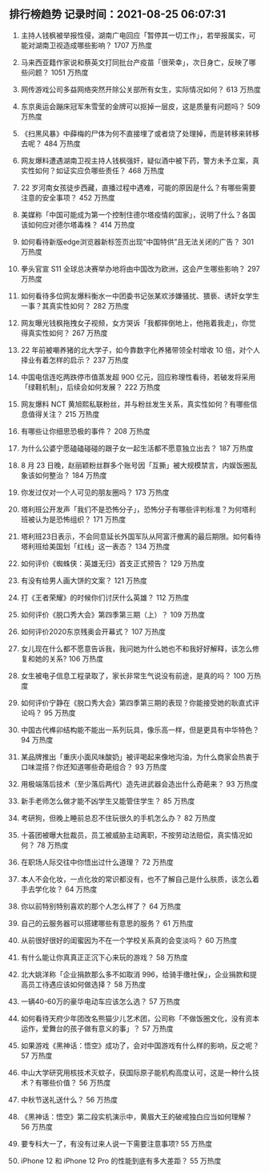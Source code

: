 
## 排行榜趋势 记录时间：2021-08-25 06:07:31
  
  1. 主持人钱枫被举报性侵，湖南广电回应「暂停其一切工作」，若举报属实，可能对湖南卫视造成哪些影响？ 1707 万热度
    
  2. 马来西亚籍作家说和蔡英文打同批台产疫苗「很荣幸」，次日身亡，反映了哪些问题？ 1051 万热度
    
  3. 网传游戏公司多益网络突然开除公关部所有女生，实际情况如何？ 613 万热度
    
  4. 东京奥运会蹦床冠军朱雪莹的金牌可以抠掉一层皮，这是质量有问题吗？ 509 万热度
    
  5. 《扫黑风暴》中薛梅的尸体为何不直接埋了或者烧了处理掉，而是转移来转移去呢？ 484 万热度
    
  6. 网友爆料遭遇湖南卫视主持人钱枫强奸，疑似酒中被下药，警方未予立案，真实性如何？如证实应负哪些责任？ 468 万热度
    
  7. 22 岁河南女孩徒步西藏，直播过程中遇难，可能的原因是什么？有哪些需要注意的安全事项？ 452 万热度
    
  8. 美媒称「中国可能成为第一个控制住德尔塔疫情的国家」，说明了什么？各国该如何应对德尔塔毒株？ 414 万热度
    
  9. 如何看待新版edge浏览器新标签页出现“中国特供”且无法关闭的广告？ 301 万热度
    
  10. 拳头官宣 S11 全球总决赛举办地将由中国改为欧洲，这会产生哪些影响？ 297 万热度
    
  11. 如何看待多位网友爆料衡水一中团委书记张某欢涉嫌骚扰、猥亵、诱奸女学生一事？其真实性如何？ 282 万热度
    
  12. 网友曝光钱枫拖拽女子视频，女方哭诉「我都摔倒地上，他拖着我走」，你觉得真实性如何？ 267 万热度
    
  13. 22 年前被嘲养猪的北大学子，如今靠数字化养猪带领全村增收 10 倍，对个人择业有着怎样的启示？ 237 万热度
    
  14. 中国电信连吃两跌停市值蒸发超 900 亿元，回应称理性看待，若破发将采用「绿鞋机制」，后续会如何发展？ 222 万热度
    
  15. 网友爆料 NCT 黄旭熙私联粉丝，并与粉丝发生关系，真实性如何？有哪些信息值得关注？ 215 万热度
    
  16. 有哪些让你细思恐极的事件？ 208 万热度
    
  17. 为什么公婆宁愿磕磕碰碰的跟子女一起生活都不愿意独立出去？ 187 万热度
    
  18. 8 月 23 日晚，赵丽颖粉丝群多个账号因「互撕」被大规模禁言，内娱饭圈乱象该如何整治？ 184 万热度
    
  19. 你发过仅对一个人可见的朋友圈吗？ 173 万热度
    
  20. 塔利班公开发声「我们不是恐怖分子」，恐怖分子有哪些评判标准？为何塔利班被认为是恐怖组织？ 171 万热度
    
  21. 塔利班23日表示，不会同意延长外国军队从阿富汗撤离的最后期限。如何看待塔利班给美国划「红线」这一表态？ 134 万热度
    
  22. 如何评价《蜘蛛侠：英雄无归》首支正式预告？ 129 万热度
    
  23. 有没有给男人画大饼的文案？ 121 万热度
    
  24. 打《王者荣耀》的时候你们讨厌什么英雄？ 112 万热度
    
  25. 如何评价《脱口秀大会》第四季第三期（上）？ 109 万热度
    
  26. 如何评价2020东京残奥会开幕式？ 107 万热度
    
  27. 女儿现在什么都不愿意告诉我，我问她为什么她也不和我好好解释，该怎么修复和她的关系? 106 万热度
    
  28. 女生被电子信息工程录取了，家长非常生气说没有前途，是真的吗？ 100 万热度
    
  29. 如何评价宁静在《脱口秀大会》第四季第三期的表现？你能接受她的耿直式评论吗？ 95 万热度
    
  30. 中国古代榫卯结构能不能出一系列玩具，像乐高一样，但是更具有中华特色？ 94 万热度
    
  31. 某品牌推出「重庆小面风味酸奶」被评喝起来像地沟油，为什么商家会热衷于口味混搭？你还知道哪些奇葩组合？ 93 万热度
    
  32. 用极端落后技术（至少落后两代）造先进武器会造出什么奇葩来？ 93 万热度
    
  33. 新手老师怎么做才能不凶学生又能管住学生？ 85 万热度
    
  34. 考研狗，但晚上睡前总忍不住玩很久的手机怎么办？ 82 万热度
    
  35. 十荟团被曝大批裁员，员工被威胁主动离职，不按劳动法赔偿，真实情况如何？ 78 万热度
    
  36. 在职场人际交往中你悟出过什么道理？ 72 万热度
    
  37. 本人不会化妆，一点化妆的常识都没有，也不了解自己是什么肤质，该怎么着手去学化妆？ 64 万热度
    
  38. 你以前特别特别喜欢的那个人怎么样了？ 64 万热度
    
  39. 自己的云服务器可以搭建哪些有意思的服务？ 61 万热度
    
  40. 从前很好很好的闺蜜因为不在一个学校关系真的会变淡吗？ 60 万热度
    
  41. 有什么能让你真真正正沉下心来玩的游戏？ 58 万热度
    
  42. 北大姚洋称「企业捐款那么多不如取消 996，给骑手缴社保」，企业捐款和提高员工待遇应该如何做选择？ 58 万热度
    
  43. 一辆40-60万的豪华电动车应该怎么选？ 57 万热度
    
  44. 如何看待天府少年团改名熊猫少儿艺术团，公司称「不做饭圈文化，没有资本运作，爱舞台的孩子做有意义的事」？ 57 万热度
    
  45. 如果游戏《黑神话：悟空》成功了，会对中国游戏有什么样的影响，反之呢？ 57 万热度
    
  46. 中山大学研究用核技术灭蚊子，获国际原子能机构高度认可，这是一种什么技术？有哪些价值？ 56 万热度
    
  47. 中秋节送礼送什么？ 56 万热度
    
  48. 《黑神话：悟空》第二段实机演示中，黄眉大王的破戒独白应当如何理解？ 56 万热度
    
  49. 要专科大一了，有没有过来人说一下需要注意事项? 55 万热度
    
  50. iPhone 12 和 iPhone 12 Pro 的性能到底有多大差距？ 55 万热度
    